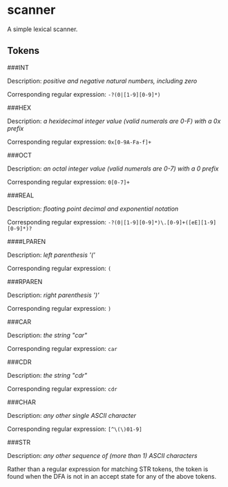 scanner
===

A simple lexical scanner.

Tokens
---

###INT

Description: *positive and negative natural numbers, including zero*

Corresponding regular expression: `-?(0|[1-9][0-9]*)`


###HEX

Description: *a hexidecimal integer value (valid numerals are 0-F) with a 0x prefix*

Corresponding regular expression: `0x[0-9A-Fa-f]+`

###OCT

Description: *an octal integer value (valid numerals are 0-7) with a 0 prefix*

Corresponding regular expression: `0[0-7]+`

###REAL

Description: *floating point decimal and exponential notation*

Corresponding regular expression: `-?(0|[1-9][0-9]*)\.[0-9]+([eE][1-9][0-9]*)?`

####LPAREN

Description: *left parenthesis '('*

Corresponding regular expression: `(`

###RPAREN

Description: *right parenthesis ')'*

Corresponding regular expression: `)`

###CAR

Description: *the string "car"*

Corresponding regular expression: `car`

###CDR

Description: *the string "cdr"*

Corresponding regular expression: `cdr`

###CHAR

Description: *any other single ASCII character*

Corresponding regular expression: `[^\(\)01-9]`

###STR

Description: *any other sequence of (more than 1) ASCII characters*

Rather than a regular expression for matching STR tokens, the token is found when the DFA is not in an accept state for any of the above tokens.
